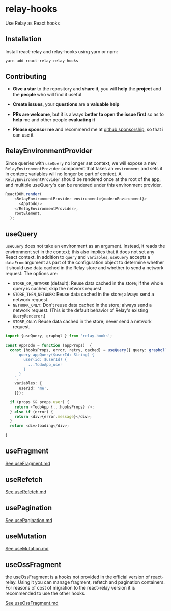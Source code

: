 # relay-hooks
Use Relay as React hooks

## Installation

Install react-relay and relay-hooks using yarn or npm:

```
yarn add react-relay relay-hooks
```

## Contributing

* **Give a star** to the repository and **share it**, you will **help** the **project** and the **people** who will find it useful

* **Create issues**, your **questions** are a **valuable help**

* **PRs are welcome**, but it is always **better to open the issue first** so as to **help** me and other people **evaluating it**

* **Please sponsor me** and recommend me at [github sponsorship](https://docs.google.com/forms/d/e/1FAIpQLSdE8nL7U-d7CBTWp9X7XOoezQD06wCzCAS9VpoUW6lJ03KU7w/viewform), so that i can use it

## RelayEnvironmentProvider

Since queries with `useQuery` no longer set context, we will expose a new `RelayEnvironmentProvider` component that takes an `environment` and sets it in context; 
variables will no longer be part of context. 
A `RelayEnvironmentProvider` should be rendered once at the root of the app, and multiple useQuery's can be rendered under this environment provider.

```ts
ReactDOM.render(
    <RelayEnvironmentProvider environment={modernEnvironment}>
      <AppTodo/>
    </RelayEnvironmentProvider>,
    rootElement,
  );
```

## useQuery

`useQuery` does not take an environment as an argument. Instead, it reads the environment set in the context; this also implies that it does not set any React context.
In addition to `query` and `variables`, `useQuery` accepts a `dataFrom` argument as part of the configuration object to determine whether it should use data cached in the
Relay store and whether to send a network request. The options are:
  * `STORE_OR_NETWORK` (default): Reuse data cached in the store; if the whole query is cached, skip the network request
  * `STORE_THEN_NETWORK`: Reuse data cached in the store; always send a network request.
  * `NETWORK_ONLY`: Don't reuse data cached in the store; always send a network request. (This is the default behavior of Relay's existing `QueryRenderer`.)
  * `STORE_ONLY`: Reuse data cached in the store; never send a network request.

```ts
import {useQuery, graphql } from 'relay-hooks';

const AppTodo = function (appProps)  {
  const {hooksProps, error, retry, cached} = useQuery({ query: graphql`
      query appQuery($userId: String) {
        user(id: $userId) {
          ...TodoApp_user
        }
      }
    `,
    variables: {
      userId: 'me',
    }});

  if (props && props.user) {
    return <TodoApp {...hooksProps} />;
  } else if (error) {
    return <div>{error.message}</div>;
  }
  return <div>loading</div>;

}
```

## useFragment

[See useFragment.md](./useFragment.md)

## useRefetch

[See useRefetch.md](./useRefetch.md)

## usePagination

[See usePagination.md](./usePagination.md)

## useMutation

[See useMutation.md](./useMutation.md)

## useOssFragment

the useOssFragment is a hooks not provided in the official version of react-relay. Using it you can manage fragment, refetch and pagination containers.
For reasons of cost of migration to the react-relay version it is recommended to use the other hooks.

[See useOssFragment.md](./useOssFragment.md)
